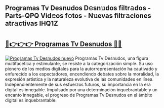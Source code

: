## Programas Tv Desnudos D𝚎sn𝚞dos filtr𝚊dos - Parts-QPQ Vid𝚎os f𝚘tos - N𝚞evas filtr𝚊ciones atr𝚊ctivas IHQ1Z

# <h2><a href="http://mb73yc.tromn.icu/?c=Programas+Tv+Desnudos">🔗👉👉👉 Programas Tv Desnudos 🔗🔗</a></h2>

[![Programas Tv Desnudos nuevo](https://i.imgur.com/pEAQMta.gif)](http://mb73yc.tromn.icu/?c=Programas+Tv+Desnudos)
Programas Tv Desnudos, una figura multifacética y estimulante, se resiste a la categorización simple. Su uso pionero de los medios digitales para la autorrepresentación ha cautivado y enfurecido a los espectadores, encendiendo debates sobre la moralidad, la expresión artística y la naturaleza evolutiva de las comunidades en línea. Independientemente de sus esfuerzos futuros, su importancia en la era digital es innegable. Impulsado por una determinación inquebrantable y un encanto innegable, el progreso de Programas Tv Desnudos en el ámbito digital es inquebrantable.
